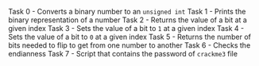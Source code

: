 Task 0 - Converts a binary number to an `unsigned int`
Task 1 - Prints the binary representation of a number
Task 2 - Returns the value of a bit at a given index
Task 3 - Sets the value of a bit to `1` at a given index
Task 4 - Sets the value of a bit to `0` at a given index 
Task 5 - Returns the number of bits needed to flip to get from one number to another
Task 6 - Checks the endianness
Task 7 - Script that contains the password of `crackme3` file 
